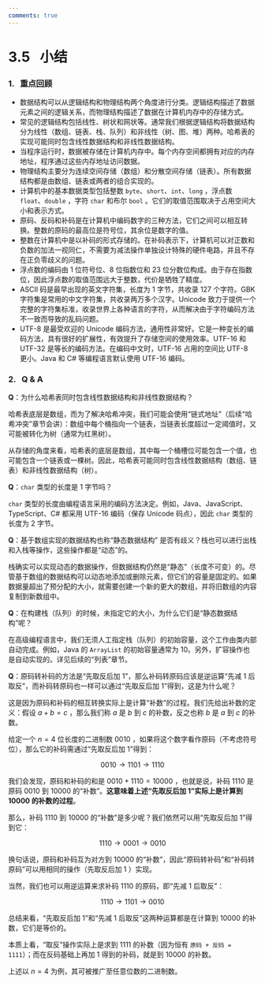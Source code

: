 ```yaml
---
comments: true
---
```


# 3.5 &nbsp; 小结

### 1. &nbsp; 重点回顾

- 数据结构可以从逻辑结构和物理结构两个角度进行分类。逻辑结构描述了数据元素之间的逻辑关系，而物理结构描述了数据在计算机内存中的存储方式。
- 常见的逻辑结构包括线性、树状和网状等。通常我们根据逻辑结构将数据结构分为线性（数组、链表、栈、队列）和非线性（树、图、堆）两种。哈希表的实现可能同时包含线性数据结构和非线性数据结构。
- 当程序运行时，数据被存储在计算机内存中。每个内存空间都拥有对应的内存地址，程序通过这些内存地址访问数据。
- 物理结构主要分为连续空间存储（数组）和分散空间存储（链表）。所有数据结构都是由数组、链表或两者的组合实现的。
- 计算机中的基本数据类型包括整数 `byte`、`short`、`int`、`long` ，浮点数 `float`、`double` ，字符 `char` 和布尔 `bool` 。它们的取值范围取决于占用空间大小和表示方式。
- 原码、反码和补码是在计算机中编码数字的三种方法，它们之间可以相互转换。整数的原码的最高位是符号位，其余位是数字的值。
- 整数在计算机中是以补码的形式存储的。在补码表示下，计算机可以对正数和负数的加法一视同仁，不需要为减法操作单独设计特殊的硬件电路，并且不存在正负零歧义的问题。
- 浮点数的编码由 1 位符号位、8 位指数位和 23 位分数位构成。由于存在指数位，因此浮点数的取值范围远大于整数，代价是牺牲了精度。
- ASCII 码是最早出现的英文字符集，长度为 1 字节，共收录 127 个字符。GBK 字符集是常用的中文字符集，共收录两万多个汉字。Unicode 致力于提供一个完整的字符集标准，收录世界上各种语言的字符，从而解决由于字符编码方法不一致而导致的乱码问题。
- UTF-8 是最受欢迎的 Unicode 编码方法，通用性非常好。它是一种变长的编码方法，具有很好的扩展性，有效提升了存储空间的使用效率。UTF-16 和 UTF-32 是等长的编码方法。在编码中文时，UTF-16 占用的空间比 UTF-8 更小。Java 和 C# 等编程语言默认使用 UTF-16 编码。

### 2. &nbsp; Q & A

**Q**：为什么哈希表同时包含线性数据结构和非线性数据结构？

哈希表底层是数组，而为了解决哈希冲突，我们可能会使用“链式地址”（后续“哈希冲突”章节会讲）：数组中每个桶指向一个链表，当链表长度超过一定阈值时，又可能被转化为树（通常为红黑树）。

从存储的角度来看，哈希表的底层是数组，其中每一个桶槽位可能包含一个值，也可能包含一个链表或一棵树。因此，哈希表可能同时包含线性数据结构（数组、链表）和非线性数据结构（树）。

**Q**：`char` 类型的长度是 1 字节吗？

`char` 类型的长度由编程语言采用的编码方法决定。例如，Java、JavaScript、TypeScript、C# 都采用 UTF-16 编码（保存 Unicode 码点），因此 `char` 类型的长度为 2 字节。

**Q**：基于数组实现的数据结构也称“静态数据结构” 是否有歧义？栈也可以进行出栈和入栈等操作，这些操作都是“动态”的。

栈确实可以实现动态的数据操作，但数据结构仍然是“静态”（长度不可变）的。尽管基于数组的数据结构可以动态地添加或删除元素，但它们的容量是固定的。如果数据量超出了预分配的大小，就需要创建一个新的更大的数组，并将旧数组的内容复制到新数组中。

**Q**：在构建栈（队列）的时候，未指定它的大小，为什么它们是“静态数据结构”呢？

在高级编程语言中，我们无须人工指定栈（队列）的初始容量，这个工作由类内部自动完成。例如，Java 的 `ArrayList` 的初始容量通常为 10。另外，扩容操作也是自动实现的。详见后续的“列表”章节。

**Q**：原码转补码的方法是“先取反后加 1”，那么补码转原码应该是逆运算“先减 1 后取反”，而补码转原码也一样可以通过“先取反后加 1”得到，这是为什么呢？

这是因为原码和补码的相互转换实际上是计算“补数”的过程。我们先给出补数的定义：假设 $a + b = c$ ，那么我们称 $a$ 是 $b$ 到 $c$ 的补数，反之也称 $b$ 是 $a$ 到 $c$ 的补数。

给定一个 $n = 4$ 位长度的二进制数 $0010$ ，如果将这个数字看作原码（不考虑符号位），那么它的补码需通过“先取反后加 1”得到：

$$
0010 \rightarrow 1101 \rightarrow 1110
$$

我们会发现，原码和补码的和是 $0010 + 1110 = 10000$ ，也就是说，补码 $1110$ 是原码 $0010$ 到 $10000$ 的“补数”。**这意味着上述“先取反后加 1”实际上是计算到 $10000$ 的补数的过程**。

那么，补码 $1110$ 到 $10000$ 的“补数”是多少呢？我们依然可以用“先取反后加 1”得到它：

$$
1110 \rightarrow 0001 \rightarrow 0010
$$

换句话说，原码和补码互为对方到 $10000$ 的“补数”，因此“原码转补码”和“补码转原码”可以用相同的操作（先取反后加 1 ）实现。

当然，我们也可以用逆运算来求补码 $1110$ 的原码，即“先减 1 后取反”：

$$
1110 \rightarrow 1101 \rightarrow 0010
$$

总结来看，“先取反后加 1”和“先减 1 后取反”这两种运算都是在计算到 $10000$ 的补数，它们是等价的。

本质上看，“取反”操作实际上是求到 $1111$ 的补数（因为恒有 `原码 + 反码 = 1111`）；而在反码基础上再加 1 得到的补码，就是到 $10000$ 的补数。

上述以 $n = 4$ 为例，其可被推广至任意位数的二进制数。

